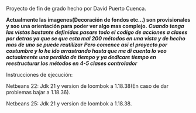 Proyecto de fin de grado hecho por David Puerto Cuenca.

****Actualmente las imagenes(Decoración de fondos etc...) son provisionales y soo una orientación para poder ver algo mas complejo.****
***Cuando tenga las vistas bastante definidas pasare todo el codigo de acciones a clases por detras ya que se que esta mal 200 métodos en una vista y de hecho mas de uno se puede reutilizar***
***Pero comence asi el proyecto por costumbre y lo he ido arrastrando hasta que me di cuenta lo veo actualmente una perdida de tiempo y ya dedicare tiempo en reestructurar los métodos en 4-5 clases controlador***

Instrucciones de ejecución:

Netbeans 22: Jdk 21 y version de loombok a 1.18.38(En caso de dar problemas bajar a 1.18.36).

Netbeans 25: Jdk 21 y version de loombok a 1.18.38.
